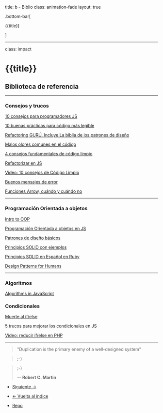 title: b - Biblio
class: animation-fade
layout: true

.bottom-bar[

{{title}}

]

---

class: impact

# {{title}}

## Biblioteca de referencia

---

### Consejos y trucos

[10 consejos para programadores JS](https://blog.usejournal.com/10-things-you-will-eventually-learn-about-javascript-projects-efd7646b958a)

[10 buenas prácticas para código más legible](https://dev.to/gonedark/10-practices-for-readable-code-143a)

[Refactoring GURÚ. Incluye La biblia de los patrones de diseño](https://refactoring.guru/)

[Malos olores comunes en el código](https://dev.to/apium_hub/code-smells-that-are-found-the-most-aal)

[4 consejos fundamentales de código limpio](https://engineering.videoblocks.com/these-four-clean-code-tips-will-dramatically-improve-your-engineering-teams-productivity-b5bd121dd150)

[Refactorizar en JS](https://medium.com/@amartinezaguilar6/aprendiendo-a-refactorizar-en-javascript-consejos-y-pautas-4452bcb6890c)

[Video: 10 consejos de Código Limpio](https://www.youtube.com/watch?v=UjhX2sVf0eg)

[Buenos mensajes de error](https://uxplanet.org/how-to-write-good-error-messages-858e4551cd4)

[Funciones Arrow, cuándo y cuándo no](https://codeburst.io/javascript-arrow-functions-how-why-when-and-when-not-to-use-them-fb8c2de9dbdc)

---

### Programación Orientada a objetos

[Intro to OOP](https://dev.to/rainerhahnekamp/javascript-and-object-oriented-programming-55k6)

[Programación Orientada a objetos en JS](https://hackernoon.com/the-little-guide-for-poo-in-js-3cfff83ad095)

[Patrones de diseño básicos](https://medium.com/launch-school/javascript-weekly-fundamental-object-design-patterns-31453f68427f)

[Principios SOLID con ejemplos](https://medium.com/mindorks/solid-principles-explained-with-examples-79d1ce114ace)

[Principios SOLID en Español en Ruby](http://asiermarques.com/2018/principios-solid/)

[Design Patterns for Humans](https://github.com/sohamkamani/javascript-design-patterns-for-humans)

---

### Algoritmos

[Algorithms in JavaScript](https://medium.com/siliconwat/algorithms-in-javascript-b0bed68f4038)

### Condicionales

[Muerte al if/else](https://itnext.io/how-we-avoided-if-else-and-wrote-extendable-code-with-strategy-pattern-256e34b90caf)

[5 trucos para mejorar los condicionales en JS](https://scotch.io/tutorials/5-tips-to-write-better-conditionals-in-javascript)

[Video: reducir if/else en PHP](https://www.youtube.com/watch?v=ldqDpmMkXgw)

---

> "Duplication is the primary enemy of a well-designed system"

> ;-)

> ;-)
>
> -- **Robert C. Martin**

- [Siguiente ->](./c-code.html)

- [<- Vuelta al índice ](./)

- [Repo](https://github.com/AcademiaBinaria/CleanCode)
